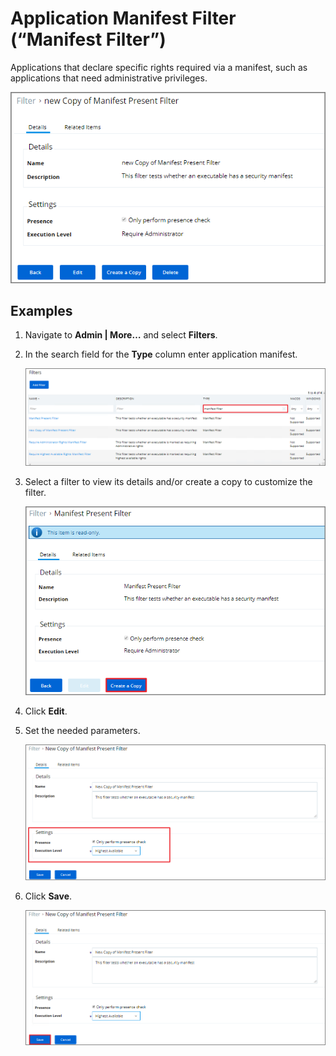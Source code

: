 [title]: # (Application Manifest Filter)
[tags]: # (filter types)
[priority]: # (2)
# Application Manifest Filter (“Manifest Filter”)

Applications that declare specific rights required via a manifest, such as applications that need administrative privileges.

![app manifest filter](images/am_1.png)

## Examples

1. Navigate to __Admin | More…__ and select __Filters__.
1. In the search field for the __Type__ column enter application manifest.

   ![app manifest filter](images/am_2.png)
1. Select a filter to view its details and/or create a copy to customize the filter.

   ![app manifest filter](images/am_3.png)

1. Click __Edit__.
1. Set the needed parameters.

   ![app manifest filter](images/am_6.png)
1. Click __Save__.

   ![app manifest filter](images/am_7.png)
